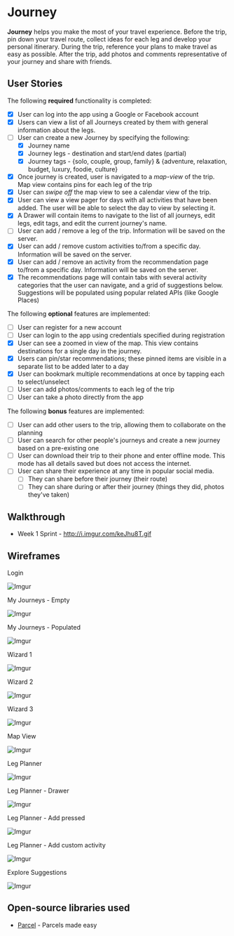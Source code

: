 # Journey
**Journey** helps you make the most of your travel experience. Before the trip, pin down your travel route, collect ideas for each leg and develop your personal itinerary. During the trip, reference your plans to make travel as easy as possible. After the trip, add photos and comments representative of your journey and share with friends.

## User Stories

The following **required** functionality is completed:

* [X] User can log into the app using a Google or Facebook account
* [X] Users can view a list of all Journeys created by them with general information about the legs.
* [ ] User can create a new Journey by specifying the following:
   * [X] Journey name
   * [X] Journey legs - destination and start/end dates (partial)
   * [X] Journey tags - {solo, couple, group, family} & {adventure, relaxation, budget, luxury, foodie, culture}
* [X] Once journey is created, user is navigated to a *map-view* of the trip. Map view contains pins for each leg of the trip
* [X] User can *swipe off* the map view to see a calendar view of the trip.
* [X] User can view a view pager for days with all activities that have been added. The user will be able to select the day to view by selecting it.
* [X] A Drawer will contain items to navigate to the list of all journeys, edit legs, edit tags, and edit the current journey's name.
* [ ] User can add / remove a leg of the trip. Information will be saved on the server.
* [X] User can add / remove custom activities to/from a specific day. Information will be saved on the server.
* [X] User can add / remove an activity from the recommendation page to/from a specific day. Information will be saved on the server.
* [X] The recommendations page will contain tabs with several activity categories that the user can navigate, and a grid of suggestions below. Suggestions will be populated using popular related APIs (like Google Places)

The following **optional** features are implemented:

* [ ] User can register for a new account
* [ ] User can login to the app using credentials specified during registration
* [X] User can see a zoomed in view of the map. This view contains destinations for a single day in the journey.
* [X] Users can pin/star recommendations; these pinned items are visible in a separate list to be added later to a day
* [X] User can bookmark multiple recommendations at once by tapping each to select/unselect
* [ ] User can add photos/comments to each leg of the trip
* [ ] User can take a photo directly from the app

The following **bonus** features are implemented:

* [ ] User can add other users to the trip, allowing them to collaborate on the planning
* [ ] User can search for other people's journeys and create a new journey based on a pre-existing one
* [ ] User can download their trip to their phone and enter offline mode. This mode has all details saved but does not access the internet.
* [ ] User can share their experience at any time in popular social media. 
  * [ ] They can share before their journey (their route)
  * [ ] They can share during or after their journey (things they did, photos they've taken)

## Walkthrough

* Week 1 Sprint - http://i.imgur.com/keJhu8T.gif

## Wireframes

Login 

![Imgur](http://i.imgur.com/AVQKwzo.jpg)

My Journeys - Empty

![Imgur](http://i.imgur.com/UhweanV.jpg)

My Journeys - Populated

![Imgur](http://i.imgur.com/mOY6FiU.jpg)

Wizard 1

![Imgur](http://i.imgur.com/cvW9ltR.jpg)

Wizard 2

![Imgur](http://i.imgur.com/RshVnN6.jpg)

Wizard 3

![Imgur](http://i.imgur.com/oExqX30.jpg)

Map View

![Imgur](http://i.imgur.com/kzjUc0j.jpg)

Leg Planner

![Imgur](http://i.imgur.com/UC42pRN.jpg)

Leg Planner - Drawer

![Imgur](http://i.imgur.com/RTXAC4x.jpg)

Leg Planner - Add pressed

![Imgur](http://i.imgur.com/yb0tipe.jpg)

Leg Planner - Add custom activity

![Imgur](http://i.imgur.com/uJzsUs2.jpg)

Explore Suggestions

![Imgur](http://i.imgur.com/ZNfe8pI.jpg)


## Open-source libraries used

- [Parcel](https://github.com/johncarl81/parceler) - Parcels made easy
